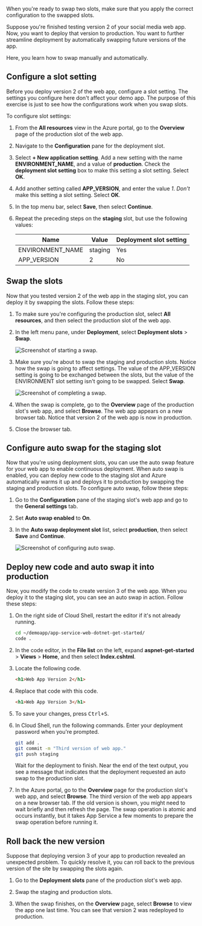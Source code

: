 When you're ready to swap two slots, make sure that you apply the correct configuration to the swapped slots.

Suppose you're finished testing version 2 of your social media web app. Now, you want to deploy that version to production. You want to further streamline deployment by automatically swapping future versions of the app.

Here, you learn how to swap manually and automatically.

## Configure a slot setting

Before you deploy version 2 of the web app, configure a slot setting. The settings you configure here don't affect your demo app. The purpose of this exercise is just to see how the configurations work when you swap slots.

To configure slot settings:

1. From the **All resources** view in the Azure portal, go to the **Overview** page of the production slot of the web app.

1. Navigate to the **Configuration** pane for the deployment slot.

1. Select **+ New application setting**. Add a new setting with the name **ENVIRONMENT_NAME**, and a value of **production**. Check the **deployment slot setting** box to make this setting a slot setting. Select **OK**.

1. Add another setting called **APP_VERSION**, and enter the value *1*. *Don't* make this setting a slot setting. Select **OK**.

1. In the top menu bar, select **Save**, then select **Continue**.

1. Repeat the preceding steps on the **staging** slot, but use the following values:

    | Name | Value | Deployment slot setting |
    |---|---|---|
    | ENVIRONMENT_NAME | staging | Yes |
    | APP_VERSION | 2 | No |

## Swap the slots

Now that you tested version 2 of the web app in the staging slot, you can deploy it by swapping the slots. Follow these steps:

1. To make sure you're configuring the production slot, select **All resources**, and then select the production slot of the web app.

1. In the left menu pane, under **Deployment**, select **Deployment slots** > **Swap**.

    ![Screenshot of starting a swap.](../media/5-swap-staging-slot.png)

1. Make sure you're about to swap the staging and production slots. Notice how the swap is going to affect settings. The value of the APP_VERSION setting is going to be exchanged between the slots, but the value of the ENVIRONMENT slot setting isn't going to be swapped. Select **Swap**.

    ![Screenshot of completing a swap.](../media/5-simple-swap.png)

1. When the swap is complete, go to the **Overview** page of the production slot's web app, and select **Browse**. The web app appears on a new browser tab. Notice that version 2 of the web app is now in production.

1. Close the browser tab.

## Configure auto swap for the staging slot

Now that you're using deployment slots, you can use the auto swap feature for your web app to enable continuous deployment. When auto swap is enabled, you can deploy new code to the staging slot and Azure automatically warms it up and deploys it to production by swapping the staging and production slots. To configure auto swap, follow these steps:

1. Go to the **Configuration** pane of the staging slot's web app and go to the **General settings** tab.

1. Set **Auto swap enabled** to **On**.

1. In the **Auto swap deployment slot** list, select **production**, then select **Save** and **Continue**.

    ![Screenshot of configuring auto swap.](../media/5-configure-auto-swap.png)

## Deploy new code and auto swap it into production

Now, you modify the code to create version 3 of the web app. When you deploy it to the staging slot, you can see an auto swap in action. Follow these steps:

1. On the right side of Cloud Shell, restart the editor if it's not already running.

    ```bash
    cd ~/demoapp/app-service-web-dotnet-get-started/
    code .
    ```

1. In the code editor, in the **File list** on the left, expand **aspnet-get-started** > **Views** > **Home**, and then select **Index.cshtml**.

1. Locate the following code.

    ```html
    <h1>Web App Version 2</h1>
    ```

1. Replace that code with this code.

    ```html
    <h1>Web App Version 3</h1>
    ```

1. To save your changes, press <kbd>Ctrl+S</kbd>.

1. In Cloud Shell, run the following commands. Enter your deployment password when you're prompted.

    ```bash
    git add .
    git commit -m "Third version of web app."
    git push staging
    ```

    Wait for the deployment to finish. Near the end of the text output, you see a message that indicates that the deployment requested an auto swap to the production slot.

1. In the Azure portal, go to the **Overview** page for the production slot's web app, and select **Browse**. The third version of the web app appears on a new browser tab. If the old version is shown, you might need to wait briefly and then refresh the page. The swap operation is atomic and occurs instantly, but it takes App Service a few moments to prepare the swap operation before running it.

## Roll back the new version

Suppose that deploying version 3 of your app to production revealed an unexpected problem. To quickly resolve it, you can roll back to the previous version of the site by swapping the slots again.

1. Go to the **Deployment slots** pane of the production slot's web app.

1. Swap the staging and production slots.

1. When the swap finishes, on the **Overview** page, select **Browse** to view the app one last time. You can see that version 2 was redeployed to production.
